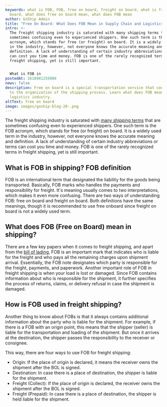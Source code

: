 ```yaml
---
keywords: what is FOB, FOB, free on board, freight on board, what is free on
  board, what does free on board mean, what does FOB mean
author: GoShip Admin
title: "Free On Board: What Does FOB Mean in Supply Chain and Logistics?"
intro: >-
  The freight shipping industry is saturated with many shipping terms that are
  sometimes confusing even to experienced shippers. One such term is the FOB
  acronym, which stands for free (or freight) on board. It is a widely used term
  in the industry, however, not everyone knows the accurate meaning and
  definition. A lack of understanding of certain industry abbreviations or terms
  can cost you time and money. FOB is one of the rarely recognized terms in
  freight shipping, yet is still important. 


  What is FOB in
postedAt: 1618981255000
news: false
description: Free on board is a special transportation service that contributes
  to the organization of the shipping process. Learn what does FOB mean in the
  logistics industry.
altText: free on board
image: images/goship-blog-20-.png
---
```

The freight shipping industry is saturated with [many shipping terms](https://www.goship.com/blog/5-key-freight-shipping-terms-you-should-know/) that are sometimes confusing even to experienced shippers. One such term is the FOB acronym, which stands for free (or freight) on board. It is a widely used term in the industry, however, not everyone knows the accurate meaning and definition. A lack of understanding of certain industry abbreviations or terms can cost you time and money. FOB is one of the rarely recognized terms in freight shipping, yet is still important.

## What is FOB in shipping? FOB definition

FOB is an international term that designated the liability for the goods being transported. Basically, FOB marks who handles the payments and responsibility for freight. It's meaning usually comes to two interpretations, which makes it even more confusing. There are two ways of understanding FOB: free on board and freight on board. Both definitions have the same meanings, though it is recommended to use free onboard since freight on board is not a widely used term.

## What does FOB (Free on Board) mean in shipping?

There are a few key papers when it comes to freight shipping, and apart from the [bill of lading](https://www.goship.com/blog/what-is-the-bill-of-lading-bol/), FOB is an important mark that indicates who is liable for the freight and who pays all the remaining charges upon shipment arrival. Essentially, the FOB note designates which party is responsible for the freight, payments, and paperwork. Another important role of FOB in freight shipping is when your load is lost or damaged. Since FOB contains information about who is responsible for the shipment, it further specifies the process of returns, claims, or delivery refusal in case the shipment is damaged.

## How is FOB used in freight shipping?

Another thing to know about FOBs is that it always contains additional information about the party who is liable for the shipment. For example, if there is a FOB with an origin point, this means that the shipper (seller) is liable for the transportation and loading of the shipment. But once it arrives at the destination, the shipper passes the responsibility to the receiver or consignee. 

This way, there are four ways to use FOB for freight shipping:

* Origin: If the place of origin is declared, it means the receiver owns the shipment after the BOL is signed.
* Destination: In case there is a place of destination, the shipper is liable for the shipment.
* Freight (Collect): If the place of origin is declared, the receiver owns the shipment after the BOL is signed.
* Freight (Prepaid): In case there is a place of destination, the shipper is held liable for the shipment.